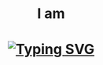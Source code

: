 <h1 align="center">I am</h1>
<h1 align="center"><a href="https://git.io/typing-svg"><img src="https://readme-typing-svg.herokuapp.com?font=Silkscreen&size=25&duration=4000&pause=1000&color=FF7A44E9&lines=Geremsa+Narzary." alt="Typing SVG" /></a></h1>

<!--
**BoneNzy/BoneNzy** is a ✨ _special_ ✨ repository because its `README.md` (this file) appears on your GitHub profile.

Here are some ideas to get you started:

- 🔭 I’m currently working on ...
- 🌱 I’m currently learning ...
- 👯 I’m looking to collaborate on ...
- 🤔 I’m looking for help with ...
- 💬 Ask me about ...
- 📫 How to reach me: ...
- 😄 Pronouns: ...
- ⚡ Fun fact: ...
-->
